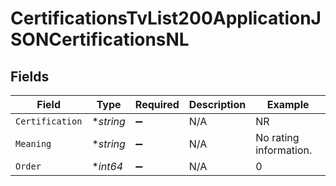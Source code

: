 # CertificationsTvList200ApplicationJSONCertificationsNL


## Fields

| Field                  | Type                   | Required               | Description            | Example                |
| ---------------------- | ---------------------- | ---------------------- | ---------------------- | ---------------------- |
| `Certification`        | **string*              | :heavy_minus_sign:     | N/A                    | NR                     |
| `Meaning`              | **string*              | :heavy_minus_sign:     | N/A                    | No rating information. |
| `Order`                | **int64*               | :heavy_minus_sign:     | N/A                    | 0                      |